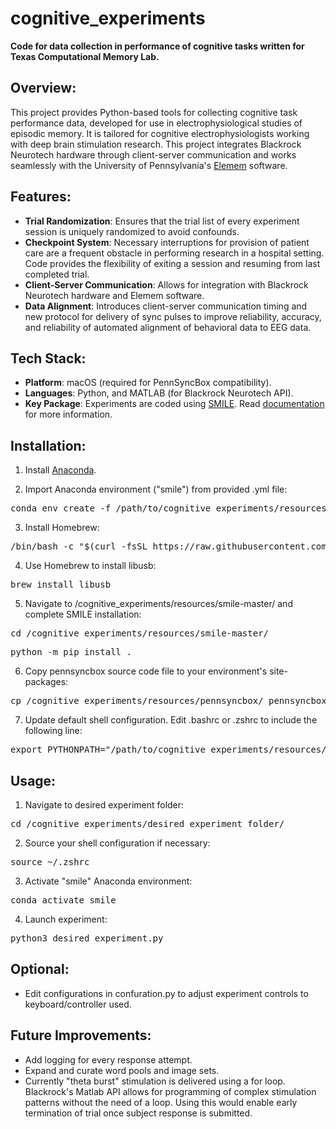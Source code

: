 # cognitive_experiments
**Code for data collection in performance of cognitive tasks written for Texas Computational Memory Lab.**

## Overview:
This project provides Python-based tools for collecting cognitive task performance data, developed for use in electrophysiological studies of episodic memory. It is tailored for cognitive electrophysiologists working with deep brain stimulation research. This project integrates Blackrock Neurotech hardware through client-server communication and works seamlessly with the University of Pennsylvania's [Elemem](https://github.com/pennmem/elemem) software.


## Features:
- **Trial Randomization**: Ensures that the trial list of every experiment session is uniquely randomized to avoid confounds.
- **Checkpoint System**: Necessary interruptions for provision of patient care are a frequent obstacle in performing research in a hospital setting. Code provides the flexibility of exiting a session and resuming from last completed trial. 
- **Client-Server Communication**: Allows for integration with Blackrock Neurotech hardware and Elemem software.
- **Data Alignment**: Introduces client-server communication timing and new protocol for delivery of sync pulses to improve reliability, accuracy, and reliability of automated alignment of behavioral data to EEG data.


## Tech Stack:
- **Platform**: macOS (required for PennSyncBox compatibility).
- **Languages**: Python, and MATLAB (for Blackrock Neurotech API).
- **Key Package**: Experiments are coded using [SMILE](https://github.com/compmem/smile). Read [documentation](https://smile-docs.readthedocs.io/en/latest/) for more information.


## Installation:
1) Install [Anaconda](https://anaconda.org/).

2) Import Anaconda environment ("smile") from provided .yml file:
<pre>conda env create -f /path/to/cognitive_experiments/resources/smile-conda-environment.yml</pre>

3) Install Homebrew:
<pre>/bin/bash -c "$(curl -fsSL https://raw.githubusercontent.com/Homebrew/install/HEAD/install.sh)"</pre>

4) Use Homebrew to install libusb:
<pre>brew install libusb</pre>

5) Navigate to /cognitive_experiments/resources/smile-master/ and complete SMILE installation:
<pre>cd /cognitive_experiments/resources/smile-master/</pre>
<pre>python -m pip install .</pre>

6) Copy pennsyncbox source code file to your environment's site-packages:
<pre>cp /cognitive_experiments/resources/pennsyncbox/_pennsyncbox.cpython-36m-darwin.so /opt/anaconda3/envs/smile/lib/python3.6/site-packages/</pre>

7) Update default shell configuration. Edit .bashrc or .zshrc to include the following line:
<pre>export PYTHONPATH="/path/to/cognitive_experiments/resources/smile-master/:$PYTHONPATH"
</pre>


## Usage:
1) Navigate to desired experiment folder:
<pre>cd /cognitive_experiments/desired_experiment_folder/</pre>

2) Source your shell configuration if necessary:
<pre>source ~/.zshrc</pre>

3) Activate "smile" Anaconda environment:
<pre>conda activate smile</pre>

4) Launch experiment:
<pre>python3 desired_experiment.py</pre>


## Optional:
- Edit configurations in confuration.py to adjust experiment controls to keyboard/controller used.


## Future Improvements:
- Add logging for every response attempt.
- Expand and curate word pools and image sets.
- Currently "theta burst" stimulation is delivered using a for loop. Blackrock's Matlab API allows for programming of complex stimulation patterns without the need of a loop. Using this would enable early termination of trial once subject response is submitted.
